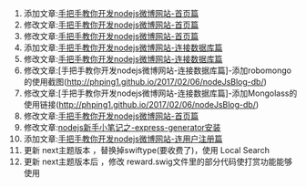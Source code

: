 1. 添加文章:[手把手教你开发nodejs微博网站-首页篇](http://phping1.github.io/2017/01/09/nodeJsBlog-index/)
2. 修改文章:[手把手教你开发nodejs微博网站-首页篇](http://phping1.github.io/2017/01/09/nodeJsBlog-index/)
3. 修改文章:[手把手教你开发nodejs微博网站-首页篇](http://phping1.github.io/2017/01/09/nodeJsBlog-index/)
5. 添加文章:[手把手教你开发nodejs微博网站-连接数据库篇](http://phping1.github.io/2017/02/06/nodeJsBlog-db/)
6. 修改文章:[手把手教你开发nodejs微博网站-连接数据库篇](http://phping1.github.io/2017/02/06/nodeJsBlog-db/)
7. 修改文章:[手把手教你开发nodejs微博网站-连接数据库篇]-添加robomongo的使用截图(http://phping1.github.io/2017/02/06/nodeJsBlog-db/)
8. 修改文章:[手把手教你开发nodejs微博网站-连接数据库篇]-添加Mongolass的使用链接(http://phping1.github.io/2017/02/06/nodeJsBlog-db/)
9. 修改文章:[手把手教你开发nodejs微博网站-首页篇](http://phping1.github.io/2017/01/09/nodeJsBlog-index/)
10. 修改文章:[nodejs新手小笔记之-express-generator安装](http://phping1.github.io/2016/12/19/nodejs-install-express-generator/)
11. 添加文章:[手把手教你开发nodejs微博网站-连用户注册篇](http://phping1.github.io/2016/12/19/nodejsBlog-reg/)
12. 更新 next主题版本 ，替换掉swiftype(要收费了)，使用 Local Search
13. 更新 next主题版本后 ，修改 reward.swig文件里的部分代码使打赏功能能够使用
